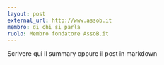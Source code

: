 ```yaml
---
layout: post
external_url: http://www.assob.it
membro: di chi si parla
ruolo: Membro fondatore AssoB.it
---
```

Scrivere qui il summary oppure il post in markdown
